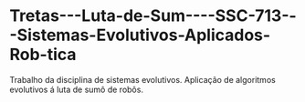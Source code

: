 # Tretas---Luta-de-Sum----SSC-713---Sistemas-Evolutivos-Aplicados-Rob-tica
Trabalho da disciplina de sistemas evolutivos. Aplicação de algoritmos evolutivos á luta de sumô de robôs.
